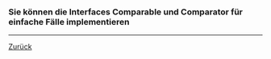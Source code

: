 ### Sie können die Interfaces Comparable und Comparator für einfache Fälle implementieren

---

[Zurück](600vergleich.md)


